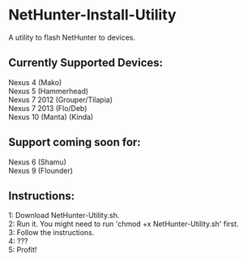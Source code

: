 NetHunter-Install-Utility
==================

A utility to flash NetHunter to devices.

## Currently Supported Devices:
Nexus 4 (Mako)  
Nexus 5 (Hammerhead)  
Nexus 7 2012 (Grouper/Tilapia)  
Nexus 7 2013 (Flo/Deb)  
Nexus 10 (Manta) (Kinda)  

## Support coming soon for:
Nexus 6 (Shamu)  
Nexus 9 (Flounder)  

## Instructions:
1: Download NetHunter-Utility.sh.  
2: Run it. You might need to run 'chmod +x NetHunter-Utility.sh' first.  
3: Follow the instructions.  
4: ???  
5: Profit!  
